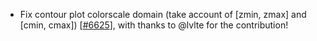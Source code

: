  - Fix contour plot colorscale domain (take account of [zmin, zmax] and [cmin, cmax]) [[#6625](https://github.com/plotly/plotly.js/pull/6625)], with thanks to @lvlte for the contribution!
